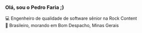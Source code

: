 <h3> Olá, sou o Pedro Faria ;) </h3>


💻 Engenheiro de qualidade de software sênior na Rock Content <br>
🏡 Brasileiro, morando em Bom Despacho, Minas Gerais


